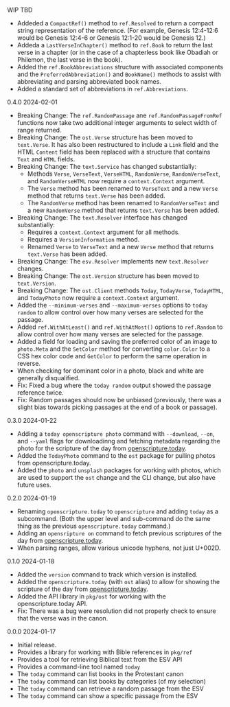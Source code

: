 WIP  TBD

 * Addeded a `CompactRef()` method to `ref.Resolved` to return a compact string representation of the reference. (For example, Genesis 12:4-12:6 would be Genesis 12:4-6 or Genesis 12:1-20 would be Genesis 12.)
 * Addeda a `LastVerseInChapter()` method to `ref.Book` to return the last verse in a chapter (or in the case of a chapterless book like Obadiah or Philemon, the last verse in the book).
 * Added the `ref.BookAbbreviations` structure with associated components and the `PreferredAbbreviation()` and `BookName()` methods to assist with abbreviating and parsing abbreviated book names.
 * Added a standard set of abbreviations in `ref.Abbreviations`.

0.4.0  2024-02-01

 * Breaking Change: The `ref.RandomPassage` ane `ref.RandomPassageFromRef` functions now take two additional integer arguments to select width of range returned.
 * Breaking Change: The `ost.Verse` structure has been moved to `text.Verse`. It has also been restructured to include a `Link` field and the HTML `Content` field has been replaced with a structure that contains `Text` and `HTML` fields.
 * Breaking Change: The `text.Service` has changed substantially: 
   - Methods `Verse`, `VerseText`, `VerseHTML`, `RandomVerse`, `RandomVerseText`, and `RandomVerseHTML` now require a `context.Context` argument.
   - The `Verse` method has been renamed to `VerseText` and a new `Verse` method that returns `text.Verse` has been added.
   - The `RandomVerse` method has been renamed to `RandomVerseText` and a new `RandomVerse` method that returns `text.Verse` has been added.
 * Breaking Change: The `text.Resolver` interface has changed substantially:
   - Requires a `context.Context` argument for all methods.
   - Requires a `VersionInformation` method.
   - Renamed `Verse` to `VerseText` and a new `Verse` method that returns `text.Verse` has been added.
 * Breaking Change: The `esv.Resolver` implements new `text.Resolver` changes.
 * Breaking Change: The `ost.Version` structure has been moved to `text.Version`.
 * Breaking Change: The `ost.Client` methods `Today`, `TodayVerse`, `TodayHTML`, and `TodayPhoto` now require a `context.Context` argument.
 * Added the `--minimum-verses` and `--maximum-verses` options to `today random` to allow control over how many verses are selected for the passage.
 * Added `ref.WithAtLeast()` and `ref.WithAtMost()` options to `ref.Random` to allow control over how many verses are selected for the passage.
 * Added a field for loading and saving the preferred color of an image to `photo.Meta` and the `SetColor` method for converting `color.Color` to a CSS hex color code and `GetColor` to perform the same operation in reverse.
 * When checking for dominant color in a photo, black and white are generally disqualified.
 * Fix: Fixed a bug where the `today random` output showed the passage reference twice.
 * Fix: Random passages should now be unbiased (previously, there was a slight bias towards picking passages at the end of a book or passage).

0.3.0  2024-01-22

 * Adding a `today openscripture photo` command with `--download`, `--on`, and `--yaml` flags for downloadinng and fetching metadata regarding the photo for the scripture of the day from [openscripture.today](https://openscripture.today).
 * Added the `TodayPhoto` command to the `ost` package for pulling photos from openscripture.today.
 * Added the `photo` and `unsplash` packages for working with photos, which are used to support the `ost` change and the CLI change, but also have future uses.

0.2.0  2024-01-19

 * Renaming `openscripture.today` to `openscripture` and adding `today` as a subcommand. (Both the upper level and sub-command do the same thing as the previous `openscripture.today` command.)
 * Adding an `opensripture on` command to fetch previous scriptures of the day from [openscripture.today](https://openscripture.today).
 * When parsing ranges, allow various unicode hyphens, not just U+002D.

0.1.0  2024-01-18

 * Added the `version` command to track which version is installed.
 * Added the `openscripture.today` (with `ost` alias) to allow for showing the scripture of the day from [openscripture.today](https://openscripture.today).
 * Added the API library in `pkg/ost` for working with the openscripture.today API.
 * Fix: There was a bug were resolution did not properly check to ensure that the verse was in the canon.

0.0.0  2024-01-17

 * Initial release.
 * Provides a library for working with Bible references in `pkg/ref`
 * Provides a tool for retrieving Biblical text from the ESV API
 * Provides a command-line tool named `today`
 * The `today` command can list books in the Protestant canon
 * The `today` command can list books by categories (of my selection)
 * The `today` command can retrieve a random passage from the ESV
 * The `today` command can show a specific passage from the ESV
